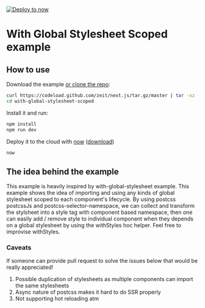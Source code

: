 [![Deploy to now](https://deploy.now.sh/static/button.svg)](https://deploy.now.sh/?repo=https://github.com/zeit/next.js/tree/master/examples/with-global-stylesheet-scoped)

# With Global Stylesheet Scoped example

## How to use

Download the example [or clone the repo](https://github.com/zeit/next.js):

```bash
curl https://codeload.github.com/zeit/next.js/tar.gz/master | tar -xz --strip=2 next.js-master/examples/with-global-stylesheet-scoped
cd with-global-stylesheet-scoped
```

Install it and run:

```bash
npm install
npm run dev
```

Deploy it to the cloud with [now](https://zeit.co/now) ([download](https://zeit.co/download))

```bash
now
```

## The idea behind the example

This example is heavily inspired by with-global-stylesheet example.
This example shows the idea of importing and using any kinds of global stylesheet scoped to each component's lifecycle. By using postcss postcssJs and postcss-selector-namespace, we can collect and transform the stylsheet into a style tag with component based namespace, then one can easily add / remove style to individual component when they depends on a global stylesheet by using the withStyles hoc helper. Feel free to improvise withStyles.



### Caveats

If someone can provide pull request to solve the issues below that would be really appreciated!

1. Possible duplication of stylesheets as multiple components can import the same stylesheets
2. Async nature of postcss makes it hard to do SSR properly
3. Not supporting hot reloading atm

